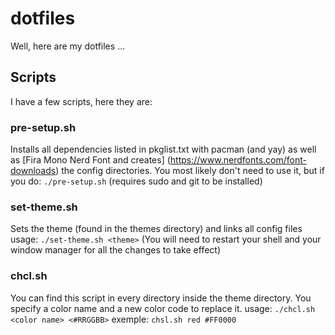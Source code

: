 # dotfiles
Well, here are my dotfiles ...

## Scripts
I have a few scripts, here they are:

### pre-setup.sh
Installs all dependencies listed in pkglist.txt with pacman (and yay) as well as [Fira Mono Nerd Font and creates] (https://www.nerdfonts.com/font-downloads) the config directories.
You most likely don't need to use it, but if you do: `./pre-setup.sh` (requires sudo and git to be installed)

### set-theme.sh
Sets the theme (found in the themes directory) and links all config files
usage: `./set-theme.sh <theme>`
(You will need to restart your shell and your window manager for all the changes to take effect)

### chcl.sh
You can find this script in every directory inside the theme directory.
You specify a color name and a new color code to replace it.
usage: `./chcl.sh <color name> <#RRGGBB>`
exemple: `chsl.sh red #FF0000`
